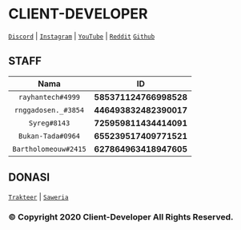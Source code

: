 # CLIENT-DEVELOPER
[`Discord`](https://discord.gg/uKDXFbq) | [`Instagram`](https://www.instagram.com/clientdev.id/) |  [`YouTube`](https://www.youtube.com/channel/UCV6c67PLrgc6CWNzFXiVQSA) | [`Reddit`](https://www.reddit.com/user/client-developer) [`Github`](https://github.com/Client-Developer-ID)

## STAFF
| Nama | ID |
|:-------------:|:----------------------:|
| `rayhantech#4999` | **585371124766998528** |
| `rnggadosen._#3854` | **446493832482390017** |
| `Syreg#8143` | **725959811434414091** |
| `Bukan-Tada#0964` | **655239517409771521** |
| `Bartholomeouw#2415` | **627864963418947605** |

## DONASI
[`Trakteer`](https://trakteer.id/clientdev/) | [`Saweria`](https://saweria.co/clientdev)

### © Copyright 2020 Client-Developer All Rights Reserved.
